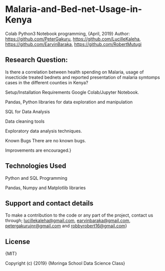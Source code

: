 # Malaria-and-Bed-net-Usage-in-Kenya

Colab Python3 Notebook programming, {April, 2019}
Author: https://github.com/PeterGakuru, https://github.com/LucilleKaleha, https://github.com/EarvinBaraka, https://github.com/RobertMutugi

## Research Question:
Is there a correlation between health spending on Malaria, usage of insecticide treated bednets and reported presentation of malaria symtomps cases in the different counties in Kenya?

Setup/Installation Requirements
Google Colab/Jupyter Notebook.

Pandas, Python libraries for data exploration and manipulation

SQL for Data Analysis

Data cleaning tools

Exploratory data analysis techniques.

Known Bugs
There are no known bugs.

Improvements are encouraged.}

## Technologies Used
Python and SQL Programming

Pandas, Numpy and Matplotlib libraries

## Support and contact details
To make a contribution to the code or any part of the project, contact us through; lucillekaleha@gmail.com, earvinbaraka@gmail.com, petergakurujnr@gmail.com and robbyrobert16@gmail.com}

## License
{MIT}

Copyright (c) {2019} {Moringa School Data Science Class}

